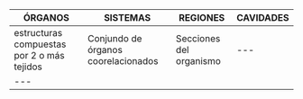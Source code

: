 | ÓRGANOS                                    | SISTEMAS                            | REGIONES                | CAVIDADES |
| ------------------------------------------ | ----------------------------------- | ----------------------- | --------- |
| estructuras compuestas por 2 o más tejidos | Conjundo de órganos coorelacionados | Secciones del organismo | ---       |
| ---                                        |                                     |                         |           |
